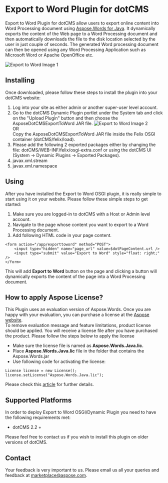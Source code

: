 # Export to Word Plugin for dotCMS

Export to Word Plugin for dotCMS allow users to export online content into Word Processing document using [Aspose.Words for Java](https://www.aspose.com/products/words/java). It dynamically exports the content of the Web page to a Word  Processing document and then automatically downloads the file to  the disk location selected by the user in just couple of seconds. The generated Word processing document can then be opened using any Word Processing Application such as Microsoft Word or Apache OpenOffice etc.

![Export to Word Image 1](http://i.imgur.com/aqlE55d.png|align=center,border=1!)

## Installing

Once downloaded, please follow these steps to install the plugin into your dotCMS website:

1. Log into your site as either admin or another super-user level account.
2. Go to the dotCMS Dynamic Plugin portlet under the System tab and click on the "Upload Plugin" button and then choose the AsposeDotCMSExportToWord JAR file.
![Export to Word Image 2](http://i.imgur.com/7dhmMs3.png|align=center,border=1!)  
OR  
Copy the AsposeDotCMSExportToWord JAR file inside the Felix OSGI container (dotCMS/felix/load).  
3. Please add the following 2 exported packages either by changing the file: dotCMS/WEB-INF/felix/osgi-extra.conf or using the dotCMS UI (System \-> Dynamic Plugins \-> Exported Packages).
  1. javax.xml.stream
  2. javax.xml.namespace

## Using

After you have installed the Export to Word OSGI plugin, it is really simple to start using it on your website. Please follow these simple steps to get started:

1. Make sure you are logged-in to dotCMS with a Host or Admin level account.
2. Navigate to the page whose content you want to export to a Word Processing document.
3. Add following HTML code in your page content.
```
<form action="/app/exporttoword" method="POST">
    <input type="hidden" name="page_url" value=$dotPageContent.url />
    <input type="submit" value="Export to Word" style="float: right;" />
</form>
```
This will add **Export to Word** button on the page and clicking a button will dynamically exports the content of the page into a Word Processing document.

## How to apply Aspose License?

This Plugin uses an evaluation version of Aspose.Words. Once you are happy with your evaluation, you can purchase a license at the [Aspose website](http://www.aspose.com/purchase/default.aspx).  
To remove evaluation message and feature limitations, product license should be applied. You will receive a license file after you have purchased the product. Please follow the steps below to apply the license

- Make sure the license file is named as **Aspose.Words.Java.lic.**
- Place **Aspose.Words.Java.lic** file in the folder that contains the Aspose.Words.jar
- Use following code for activating the license:

```
License license = new License();
license.setLicense("Aspose.Words.Java.lic");
```
Please check this [article](https://docs.aspose.com/display/wordsjava/Applying+a+License) for further details.

## Supported Platforms

In order to deploy Export to Word OSGI/Dynamic Plugin you need to have the following requirements met:
- dotCMS 2.2 +

Please feel free to contact us if you wish to install this plugin on older versions of dotCMS.

## Contact

Your feedback is very important to us. Please email us all your queries and feedback at marketplace@aspose.com.
